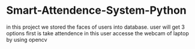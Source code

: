 # Smart-Attendence-System-Python
in this project we stored the faces of users into database. user will get 3 options first is take attendence in this user accesse the webcam of laptop by using opencv  
